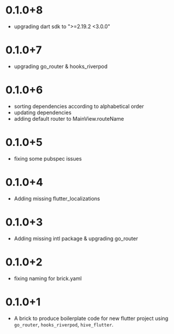 # 0.1.0+8

- upgrading dart sdk to ">=2.19.2 <3.0.0"

# 0.1.0+7

- upgrading go_router & hooks_riverpod

# 0.1.0+6

- sorting dependencies according to alphabetical order
- updating dependencies
- adding default router to MainView.routeName

# 0.1.0+5

- fixing some pubspec issues

# 0.1.0+4

- Adding missing flutter_localizations

# 0.1.0+3

- Adding missing intl package & upgrading go_router

# 0.1.0+2

- fixing naming for brick.yaml

# 0.1.0+1

- A brick to produce boilerplate code for new flutter project using `go_router`, `hooks_riverpod`, `hive_flutter`.
